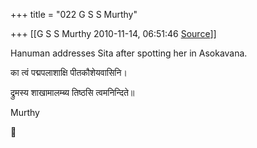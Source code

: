+++
title = "022 G S S Murthy"

+++
[[G S S Murthy	2010-11-14, 06:51:46 [Source](https://groups.google.com/g/samskrita/c/d8OA7E-7WOU)]]



Hanuman addresses Sita after spotting her in Asokavana.

का त्वं पद्मपलाशाक्षि पीतकौशेयवासिनि।

द्रुमस्य शाखामालम्ब्य तिष्ठसि त्वमनिन्दिते॥

Murthy



